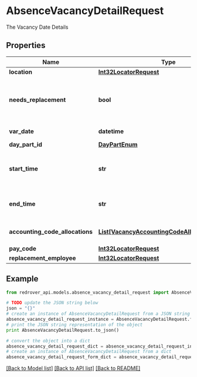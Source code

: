 # AbsenceVacancyDetailRequest

The Vacancy Date Details

## Properties
Name | Type | Description | Notes
------------ | ------------- | ------------- | -------------
**location** | [**Int32LocatorRequest**](Int32LocatorRequest.md) |  | [optional] 
**needs_replacement** | **bool** | If this Vacancy needs to be open for a Substitute to fill | [optional] 
**var_date** | **datetime** | The Date of this Detail | [optional] 
**day_part_id** | [**DayPartEnum**](DayPartEnum.md) |  | [optional] 
**start_time** | **str** | The time of day this Vacancy Detail begins | [optional] 
**end_time** | **str** | The time of day this Vacancy Detail ends | [optional] 
**accounting_code_allocations** | [**List[VacancyAccountingCodeAllocationRequest]**](VacancyAccountingCodeAllocationRequest.md) | Accounting code allocations | [optional] 
**pay_code** | [**Int32LocatorRequest**](Int32LocatorRequest.md) |  | [optional] 
**replacement_employee** | [**Int32LocatorRequest**](Int32LocatorRequest.md) |  | [optional] 

## Example

```python
from redrover_api.models.absence_vacancy_detail_request import AbsenceVacancyDetailRequest

# TODO update the JSON string below
json = "{}"
# create an instance of AbsenceVacancyDetailRequest from a JSON string
absence_vacancy_detail_request_instance = AbsenceVacancyDetailRequest.from_json(json)
# print the JSON string representation of the object
print AbsenceVacancyDetailRequest.to_json()

# convert the object into a dict
absence_vacancy_detail_request_dict = absence_vacancy_detail_request_instance.to_dict()
# create an instance of AbsenceVacancyDetailRequest from a dict
absence_vacancy_detail_request_form_dict = absence_vacancy_detail_request.from_dict(absence_vacancy_detail_request_dict)
```
[[Back to Model list]](../README.md#documentation-for-models) [[Back to API list]](../README.md#documentation-for-api-endpoints) [[Back to README]](../README.md)


